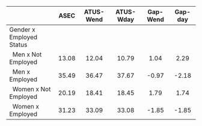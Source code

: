 
|                      |         ASEC |    ATUS-Wend |    ATUS-Wday |     Gap-Wend |      Gap-day |
| -------------------- | :----------: | :----------: | :----------: | :----------: | :----------: |
| Gender x Employed Status |              |              |              |              |              |
| &nbsp;&nbsp;Men x Not Employed |        13.08 |        12.04 |        10.79 |         1.04 |         2.29 |
| &nbsp;&nbsp;Men x Employed |        35.49 |        36.47 |        37.67 |        -0.97 |        -2.18 |
| &nbsp;&nbsp;Women x Not Employed |        20.19 |        18.41 |        18.45 |         1.79 |         1.74 |
| &nbsp;&nbsp;Women x Employed |        31.23 |        33.09 |        33.08 |        -1.85 |        -1.85 |

